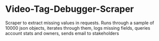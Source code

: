 # Video-Tag-Debugger-Scraper
Scraper to extract missing values in requests. Runs through a sample of 10000 json objects, iterates through them, logs missing fields, queries account stats and owners, sends email to stakeholders
